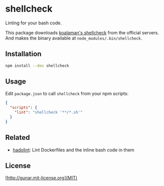 # shellcheck

Linting for your bash code.

This package downloads [koalaman's shellcheck](https://www.shellcheck.net/) from the official servers.
And makes the binary available at `node_modules/.bin/shellcheck`.

## Installation

```sh
npm install --dev shellcheck
```

## Usage

Edit `package.json` to call `shellcheck` from your npm scripts:

```json
{
  "scripts": {
    "lint": "shellcheck '**/*.sh'"
  }
}
```

## Related

- [hadolint](https://github.com/hadolint/hadolint): Lint Dockerfiles and the inline bash code in them

## License

[http://gunar.mit-license.org](MIT)
